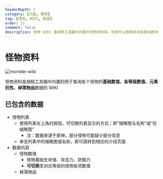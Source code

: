 ```yaml
---
headerDepth: 2
category: [功能, 教程]
tag: [怪物, WIKI, 数据]
order: 13
comment: false
description: 怪物 WIKI 是胡桃工具箱中内置的怪物资料库，玩家可以使用该功能查询原神内全部怪物的具体信息，通过分析怪物来降低游戏难度。
---
```


# 怪物资料

![monster-wiki](https://img.alicdn.com/imgextra/i3/1797064093/O1CN01WdFqdC1g6e0sAREwO_!!1797064093.png_.webp)

怪物资料是胡桃工具箱中内置的用于查询各个怪物的**基础数值、各等级数值、元素抗性、掉落物品**数据的 WIKI

## 已包含的数据

- 怪物列表
  - 使用列表左上角的按钮，可切换列表显示的方式：即“缩略图与名称”或“仅缩略图”
    - 注：数据来源于原神，部分怪物可能缺少部分信息
  - 单击列表中的缩略图或名称，即可跳转到相应的介绍页面
- 数据内容
  - 怪物数值
    - 怪物基础生命值、攻击力、防御力
    - **可切换**至对应等级的怪物各项数值
  - 掉落物品
